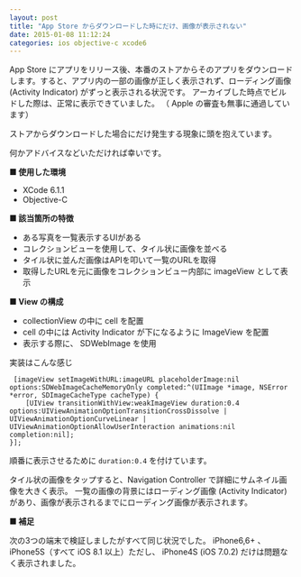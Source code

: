 ```yaml
---
layout: post
title: "App Store からダウンロードした時にだけ、画像が表示されない"
date: 2015-01-08 11:12:24
categories: ios objective-c xcode6
---
```

<p>App Store にアプリをリリース後、本番のストアからそのアプリをダウンロードします。すると、アプリ内の一部の画像が正しく表示されず、ローディング画像 (Activity Indicator) がずっと表示される状況です。
アーカイブした時点でビルドした際は、正常に表示できていました。
（ Apple の審査も無事に通過しています）</p>

<p>ストアからダウンロードした場合にだけ発生する現象に頭を抱えています。</p>

<p>何かアドバイスなどいただければ幸いです。</p>

<p><strong>■ 使用した環境</strong></p>

<ul>
<li>XCode 6.1.1</li>
<li>Objective-C</li>
</ul>

<p><strong>■ 該当箇所の特徴</strong></p>

<ul>
<li>ある写真を一覧表示するUIがある</li>
<li>コレクションビューを使用して、タイル状に画像を並べる</li>
<li>タイル状に並んだ画像はAPIを叩いて一覧のURLを取得</li>
<li>取得したURLを元に画像をコレクションビュー内部に imageView として表示</li>
</ul>

<p><strong>■ View の構成</strong></p>

<ul>
<li>collectionView の中に cell を配置</li>
<li>cell の中には Activity Indicator が下になるように ImageView を配置</li>
<li>表示する際に、 SDWebImage を使用</li>
</ul>

<p>実装はこんな感じ</p>

<pre><code> [imageView setImageWithURL:imageURL placeholderImage:nil options:SDWebImageCacheMemoryOnly completed:^(UIImage *image, NSError *error, SDImageCacheType cacheType) {
    [UIView transitionWithView:weakImageView duration:0.4 options:UIViewAnimationOptionTransitionCrossDissolve | UIViewAnimationOptionCurveLinear | UIViewAnimationOptionAllowUserInteraction animations:nil completion:nil];
}];
</code></pre>

<p>順番に表示させるために <code>duration:0.4</code> を付けています。</p>

<p>タイル状の画像をタップすると、Navigation Controller で詳細にサムネイル画像を大きく表示。
一覧の画像の背景にはローディング画像 (Activity Indicator) があり、画像が表示されるまでにローディング画像が表示されます。</p>

<p><strong>■ 補足</strong></p>

<p>次の3つの端末で検証しましたがすべて同じ状況でした。 iPhone6,6+ 、 iPhone5S（すべて iOS 8.1 以上）ただし、 iPhone4S (iOS 7.0.2) だけは問題なく表示されました。</p>
